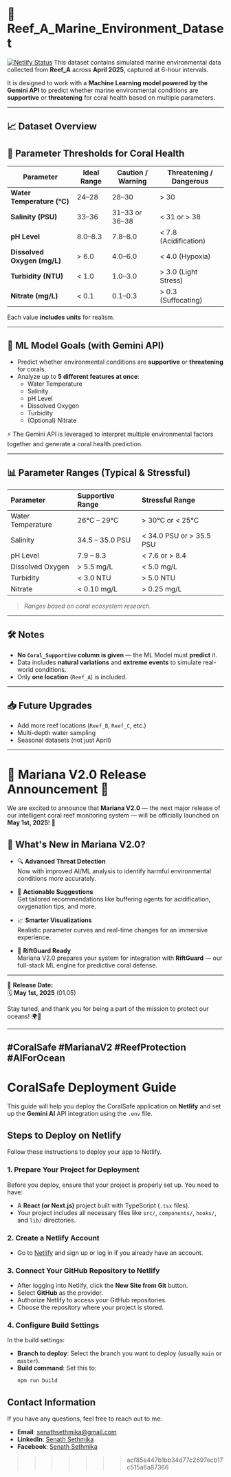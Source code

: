 # 📄 Reef_A_Marine_Environment_Dataset
[![Netlify Status](https://api.netlify.com/api/v1/badges/dedd2488-a3eb-48da-8e29-a7e6eae5f947/deploy-status)](https://app.netlify.com/sites/statuesque-cassata-e55aad/deploys)
This dataset contains simulated marine environmental data collected from **Reef_A** across **April 2025**, captured at 6-hour intervals.

It is designed to work with a **Machine Learning model powered by the Gemini API** to predict whether marine environmental conditions are **supportive** or **threatening** for coral health based on multiple parameters.

---

## 📈 Dataset Overview

## 🌊 Parameter Thresholds for Coral Health

| Parameter           | Ideal Range       | Caution / Warning      | Threatening / Dangerous           |
|---------------------|-------------------|-------------------------|------------------------------------|
| **Water Temperature (°C)** | 24–28              | 28–30                  | > 30                               |
| **Salinity (PSU)**         | 33–36              | 31–33 or 36–38         | < 31 or > 38                       |
| **pH Level**               | 8.0–8.3            | 7.8–8.0                | < 7.8 (Acidification)              |
| **Dissolved Oxygen (mg/L)**| > 6.0              | 4.0–6.0                | < 4.0 (Hypoxia)                    |
| **Turbidity (NTU)**        | < 1.0              | 1.0–3.0                | > 3.0 (Light Stress)              |
| **Nitrate (mg/L)**         | < 0.1              | 0.1–0.3                | > 0.3 (Suffocating)                |
Each value **includes units** for realism.

---

## 🤖 ML Model Goals (with Gemini API)

- Predict whether environmental conditions are **supportive** or **threatening** for corals.
- Analyze up to **5 different features at once**:
  - Water Temperature
  - Salinity
  - pH Level
  - Dissolved Oxygen
  - Turbidity
  - (Optional) Nitrate
  
⚡ The Gemini API is leveraged to interpret multiple environmental factors together and generate a coral health prediction.

---

## 📊 Parameter Ranges (Typical & Stressful)

| Parameter | Supportive Range | Stressful Range |
|:---|:---|:---|
| Water Temperature | 26°C – 29°C | > 30°C or < 25°C |
| Salinity | 34.5 – 35.0 PSU | < 34.0 PSU or > 35.5 PSU |
| pH Level | 7.9 – 8.3 | < 7.6 or > 8.4 |
| Dissolved Oxygen | > 5.5 mg/L | < 5.0 mg/L |
| Turbidity | < 3.0 NTU | > 5.0 NTU |
| Nitrate | < 0.10 mg/L | > 0.25 mg/L |

> *Ranges based on coral ecosystem research.*

---

## 🛠️ Notes

- **No `Coral_Supportive` column is given** — the ML Model must **predict** it.
- Data includes **natural variations** and **extreme events** to simulate real-world conditions.
- Only **one location** (`Reef_A`) is included.

---

## 📥 Future Upgrades

- Add more reef locations (`Reef_B`, `Reef_C`, etc.)
- Multi-depth water sampling
- Seasonal datasets (not just April)
---
# 🌊 Mariana V2.0 Release Announcement 🚀

We are excited to announce that **Mariana V2.0** — the next major release of our intelligent coral reef monitoring system — will be officially launched on **May 1st, 2025**! 🎉

## 🧠 What's New in Mariana V2.0?

- 🔍 **Advanced Threat Detection**  
  Now with improved AI/ML analysis to identify harmful environmental conditions more accurately.

- 🧪 **Actionable Suggestions**  
  Get tailored recommendations like buffering agents for acidification, oxygenation tips, and more.

- 📈 **Smarter Visualizations**  
  Realistic parameter curves and real-time changes for an immersive experience.

- 🧠 **RiftGuard Ready**  
  Mariana V2.0 prepares your system for integration with **RiftGuard** — our full-stack ML engine for predictive coral defense.

---

📅 **Release Date:**  
🗓️ **May 1st, 2025** (01.05)

Stay tuned, and thank you for being a part of the mission to protect our oceans! 🌍🐠

---
#CoralSafe #MarianaV2 #ReefProtection #AIForOcean
---
# CoralSafe Deployment Guide

This guide will help you deploy the CoralSafe application on **Netlify** and set up the **Gemini AI** API integration using the `.env` file.

## Steps to Deploy on Netlify

Follow these instructions to deploy your app to Netlify.

### 1. **Prepare Your Project for Deployment**

Before you deploy, ensure that your project is properly set up. You need to have:

- A **React (or Next.js)** project built with TypeScript (`.tsx` files).
- Your project includes all necessary files like `src/`, `components/`, `hooks/`, and `lib/` directories.

### 2. **Create a Netlify Account**

- Go to [Netlify](https://www.netlify.com/) and sign up or log in if you already have an account.

### 3. **Connect Your GitHub Repository to Netlify**

- After logging into Netlify, click the **New Site from Git** button.
- Select **GitHub** as the provider.
- Authorize Netlify to access your GitHub repositories.
- Choose the repository where your project is stored.

### 4. **Configure Build Settings**

In the build settings:
- **Branch to deploy**: Select the branch you want to deploy (usually `main` or `master`).
- **Build command**: Set this to:
  ```bash
  npm run build

## Contact Information

If you have any questions, feel free to reach out to me:
  - **Email**: [senathsethmika@gmail.com](mailto:senathsethmika@gmail.com)
  - **LinkedIn**: [Senath Sethmika](https://www.linkedin.com/in/senath-sethmika-b8584a268/)
  - **Facebook**: [Senath Sethmika](https://www.facebook.com/senath.sethmika/)
>>>>>>> acf85e447b1bb34d77c2697ecb17c515a6a87366
